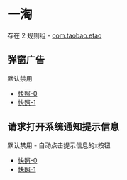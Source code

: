 # 一淘

存在 2 规则组 - [com.taobao.etao](/src/apps/com.taobao.etao.ts)

## 弹窗广告

默认禁用

- [快照-0](https://i.gkd.li/i/12739581)
- [快照-1](https://i.gkd.li/i/13670025)

## 请求打开系统通知提示信息

默认禁用 - 自动点击提示信息的x按钮

- [快照-0](https://i.gkd.li/i/12684278)
- [快照-1](https://i.gkd.li/i/12684351)
